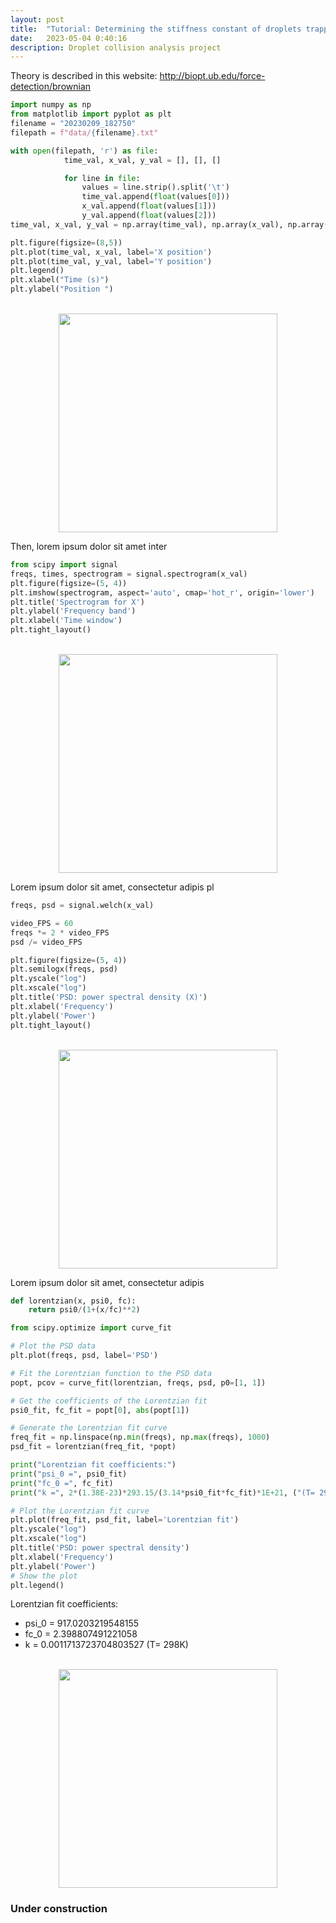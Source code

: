 ```yaml
---
layout: post
title:  "Tutorial: Determining the stiffness constant of droplets trapped by optical tweezers"
date:   2023-05-04 0:40:16
description: Droplet collision analysis project
---
```

Theory is described in this website: http://biopt.ub.edu/force-detection/brownian
```python
import numpy as np
from matplotlib import pyplot as plt
filename = "20230209_182750"
filepath = f"data/{filename}.txt"

with open(filepath, 'r') as file:
            time_val, x_val, y_val = [], [], []

            for line in file:
                values = line.strip().split('\t')
                time_val.append(float(values[0]))
                x_val.append(float(values[1]))
                y_val.append(float(values[2]))
time_val, x_val, y_val = np.array(time_val), np.array(x_val), np.array(y_val)

plt.figure(figsize=(8,5))
plt.plot(time_val, x_val, label='X position')
plt.plot(time_val, y_val, label='Y position')
plt.legend()
plt.xlabel("Time (s)")
plt.ylabel("Position ")
```
<br>
<div class="separator" style="clear: both; text-align: center;">
<a href="../assets/images/20230504_position.png" imageanchor="1" style="margin-left: 1em; margin-right: 1em;">
<img border="0"  src="../assets/images/20230504_position.png" height="350" />
</a>
</div>

Then, lorem ipsum dolor sit amet inter

```python
from scipy import signal
freqs, times, spectrogram = signal.spectrogram(x_val)
plt.figure(figsize=(5, 4))
plt.imshow(spectrogram, aspect='auto', cmap='hot_r', origin='lower')
plt.title('Spectrogram for X')
plt.ylabel('Frequency band')
plt.xlabel('Time window')
plt.tight_layout()
```

<br>
<div class="separator" style="clear: both; text-align: center;">
<a href="../assets/images/20230504_spectrogram.png" imageanchor="1" style="margin-left: 1em; margin-right: 1em;">
<img border="0"  src="../assets/images/20230504_spectrogram.png" height="350" />
</a>
</div>

Lorem ipsum dolor sit amet, consectetur adipis pl 

```python
freqs, psd = signal.welch(x_val)

video_FPS = 60
freqs *= 2 * video_FPS
psd /= video_FPS

plt.figure(figsize=(5, 4))
plt.semilogx(freqs, psd)
plt.yscale("log")
plt.xscale("log")
plt.title('PSD: power spectral density (X)')
plt.xlabel('Frequency')
plt.ylabel('Power')
plt.tight_layout()

```

<br>
<div class="separator" style="clear: both; text-align: center;">
<a href="../assets/images/20230504_psd.png" imageanchor="1" style="margin-left: 1em; margin-right: 1em;">
<img border="0"  src="../assets/img/20230504_psd.png" height="350" />
</a>
</div>

Lorem ipsum dolor sit amet, consectetur adipis

```python
def lorentzian(x, psi0, fc):
    return psi0/(1+(x/fc)**2)

from scipy.optimize import curve_fit

# Plot the PSD data
plt.plot(freqs, psd, label='PSD')

# Fit the Lorentzian function to the PSD data
popt, pcov = curve_fit(lorentzian, freqs, psd, p0=[1, 1])

# Get the coefficients of the Lorentzian fit
psi0_fit, fc_fit = popt[0], abs(popt[1])

# Generate the Lorentzian fit curve
freq_fit = np.linspace(np.min(freqs), np.max(freqs), 1000)
psd_fit = lorentzian(freq_fit, *popt)

print("Lorentzian fit coefficients:")
print("psi_0 =", psi0_fit)
print("fc_0 =", fc_fit)
print("k =", 2*(1.38E-23)*293.15/(3.14*psi0_fit*fc_fit)*1E+21, ("(T= 298K)"))

# Plot the Lorentzian fit curve
plt.plot(freq_fit, psd_fit, label='Lorentzian fit')
plt.yscale("log")
plt.xscale("log")
plt.title('PSD: power spectral density')
plt.xlabel('Frequency')
plt.ylabel('Power')
# Show the plot
plt.legend()
```
Lorentzian fit coefficients:
* psi_0 = 917.0203219548155
* fc_0 = 2.398807491221058
* k = 0.0011713723704803527 (T= 298K)

<br>
<div class="separator" style="clear: both; text-align: center;">
<a href="../assets/img/20230504_psd_fit.png" imageanchor="1" style="margin-left: 1em; margin-right: 1em;">
<img border="0"  src="../assets/img/20230504_psd_fit.png" height="350" />
</a>
</div>


### Under construction